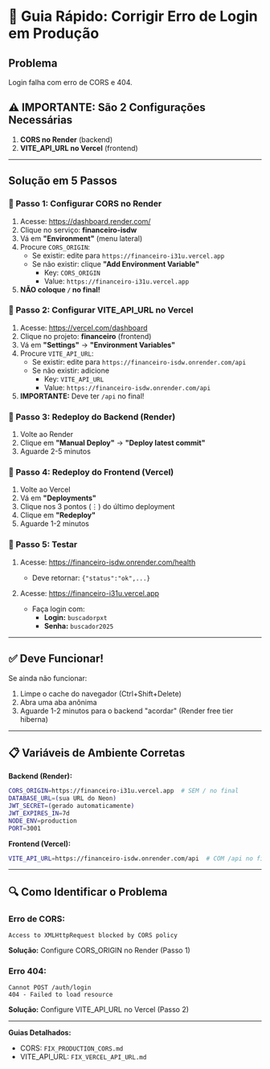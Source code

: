 # 🚨 Guia Rápido: Corrigir Erro de Login em Produção

## Problema
Login falha com erro de CORS e 404.

## ⚠️ IMPORTANTE: São 2 Configurações Necessárias

1. **CORS no Render** (backend)
2. **VITE_API_URL no Vercel** (frontend)

---

## Solução em 5 Passos

### 📍 Passo 1: Configurar CORS no Render

1. Acesse: https://dashboard.render.com/
2. Clique no serviço: **financeiro-isdw**
3. Vá em **"Environment"** (menu lateral)
4. Procure `CORS_ORIGIN`:
   - Se existir: edite para `https://financeiro-i31u.vercel.app`
   - Se não existir: clique **"Add Environment Variable"**
     - Key: `CORS_ORIGIN`
     - Value: `https://financeiro-i31u.vercel.app`
5. **NÃO coloque `/` no final!**

### 📍 Passo 2: Configurar VITE_API_URL no Vercel

1. Acesse: https://vercel.com/dashboard
2. Clique no projeto: **financeiro** (frontend)
3. Vá em **"Settings"** → **"Environment Variables"**
4. Procure `VITE_API_URL`:
   - Se existir: edite para `https://financeiro-isdw.onrender.com/api`
   - Se não existir: adicione
     - Key: `VITE_API_URL`
     - Value: `https://financeiro-isdw.onrender.com/api`
5. **IMPORTANTE:** Deve ter `/api` no final!

### 📍 Passo 3: Redeploy do Backend (Render)

1. Volte ao Render
2. Clique em **"Manual Deploy"** → **"Deploy latest commit"**
3. Aguarde 2-5 minutos

### 📍 Passo 4: Redeploy do Frontend (Vercel)

1. Volte ao Vercel
2. Vá em **"Deployments"**
3. Clique nos 3 pontos (⋮) do último deployment
4. Clique em **"Redeploy"**
5. Aguarde 1-2 minutos

### 📍 Passo 5: Testar

1. Acesse: https://financeiro-isdw.onrender.com/health
   - Deve retornar: `{"status":"ok",...}`

2. Acesse: https://financeiro-i31u.vercel.app
   - Faça login com:
     - **Login:** `buscadorpxt`
     - **Senha:** `buscador2025`

---

## ✅ Deve Funcionar!

Se ainda não funcionar:

1. Limpe o cache do navegador (Ctrl+Shift+Delete)
2. Abra uma aba anônima
3. Aguarde 1-2 minutos para o backend "acordar" (Render free tier hiberna)

---

## 📋 Variáveis de Ambiente Corretas

**Backend (Render):**
```bash
CORS_ORIGIN=https://financeiro-i31u.vercel.app  # SEM / no final
DATABASE_URL=(sua URL do Neon)
JWT_SECRET=(gerado automaticamente)
JWT_EXPIRES_IN=7d
NODE_ENV=production
PORT=3001
```

**Frontend (Vercel):**
```bash
VITE_API_URL=https://financeiro-isdw.onrender.com/api  # COM /api no final
```

---

## 🔍 Como Identificar o Problema

### Erro de CORS:
```
Access to XMLHttpRequest blocked by CORS policy
```
**Solução:** Configure CORS_ORIGIN no Render (Passo 1)

### Erro 404:
```
Cannot POST /auth/login
404 - Failed to load resource
```
**Solução:** Configure VITE_API_URL no Vercel (Passo 2)

---

**Guias Detalhados:**
- CORS: `FIX_PRODUCTION_CORS.md`
- VITE_API_URL: `FIX_VERCEL_API_URL.md`
